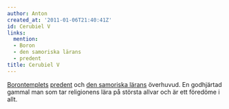 ```yaml
---
author: Anton
created_at: '2011-01-06T21:40:41Z'
id: Cerubiel V
links:
  mention:
  - Boron
  - den samoriska lärans
  - predent
title: Cerubiel V
---
```


[Borontemplets][] [predent] och [den samoriska lärans] överhuvud. En godhjärtad gammal man som tar
religionens lära på största allvar och är ett föredöme i allt.

  [Borontemplets]: Boron
  [predent]: predent
  [den samoriska lärans]: den_samoriska_lärans
